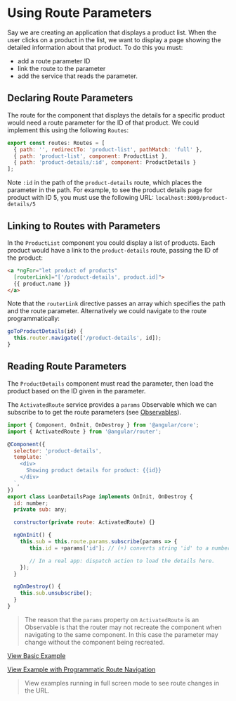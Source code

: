 # Using Route Parameters #

Say we are creating an application that displays a product list. When the user clicks on a product in the list, we want to display a page showing the detailed information about that product. To do this you must:

* add a route parameter ID
* link the route to the parameter
* add the service that reads the parameter.

## Declaring Route Parameters ##

The route for the component that displays the details for a specific product would need a route parameter for the ID of that product. We could implement this using the following `Routes`:

```javascript
export const routes: Routes = [
  { path: '', redirectTo: 'product-list', pathMatch: 'full' },
  { path: 'product-list', component: ProductList },
  { path: 'product-details/:id', component: ProductDetails }
];
```

Note `:id` in the path of the `product-details` route, which places the parameter in the path. For example, to see the product details page for product with ID 5, you must use the following URL:
`localhost:3000/product-details/5`

## Linking to Routes with Parameters ##

In the `ProductList` component you could display a list of products. Each product would have a link to the `product-details` route, passing the ID of the product:

```html
<a *ngFor="let product of products"
  [routerLink]="['/product-details', product.id]">
  {{ product.name }}
</a>
```

Note that the `routerLink` directive passes an array which specifies the path and the route parameter. Alternatively we could navigate to the route programmatically:

```javascript
goToProductDetails(id) {
  this.router.navigate(['/product-details', id]);
}
```

## Reading Route Parameters ##

The `ProductDetails` component must read the parameter, then load the product based on the ID given in the parameter.

The `ActivatedRoute` service provides a `params` Observable which we can subscribe to to get the route parameters (see [Observables](/handout/observables/README.md)).

```javascript
import { Component, OnInit, OnDestroy } from '@angular/core';
import { ActivatedRoute } from '@angular/router';

@Component({
  selector: 'product-details',
  template: `
    <div>
      Showing product details for product: {{id}}
    </div>
  `,
})
export class LoanDetailsPage implements OnInit, OnDestroy {
  id: number;
  private sub: any;

  constructor(private route: ActivatedRoute) {}

  ngOnInit() {
    this.sub = this.route.params.subscribe(params => {
       this.id = +params['id']; // (+) converts string 'id' to a number

       // In a real app: dispatch action to load the details here.
    });
  }

  ngOnDestroy() {
    this.sub.unsubscribe();
  }
}
```

> The reason that the `params` property on `ActivatedRoute` is an Observable is that the router may not recreate the component when navigating to the same component. In this case the parameter may change without the component being recreated.


[View Basic Example](https://plnkr.co/edit/UKAVsVcKhQ4sDYKofzoK?p=preview)

[View Example with Programmatic Route Navigation](https://plnkr.co/edit/kEYQrEaAsGIEeD9ERYxO?p=preview)

> View examples running in full screen mode to see route changes in the URL.
